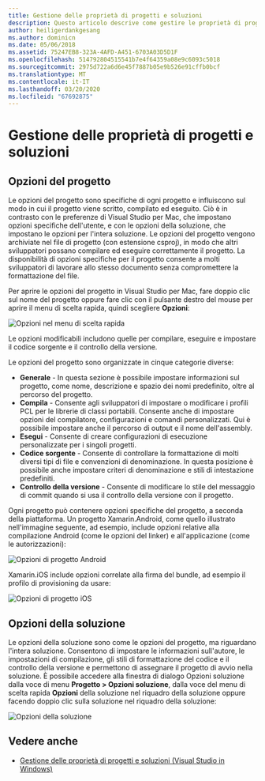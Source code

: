 ```yaml
---
title: Gestione delle proprietà di progetti e soluzioni
description: Questo articolo descrive come gestire le proprietà di progetti e soluzioni in Visual Studio per Mac
author: heiligerdankgesang
ms.author: dominicn
ms.date: 05/06/2018
ms.assetid: 75247EB8-323A-4AFD-A451-6703A03D5D1F
ms.openlocfilehash: 514792804515541b7e4f64359a08e9c6093c5018
ms.sourcegitcommit: 2975d722a6d6e45f7887b05e9b526e91cffb0bcf
ms.translationtype: MT
ms.contentlocale: it-IT
ms.lasthandoff: 03/20/2020
ms.locfileid: "67692875"
---
```

# <a name="managing-project-and-solution-properties"></a>Gestione delle proprietà di progetti e soluzioni

## <a name="project-options"></a>Opzioni del progetto

Le opzioni del progetto sono specifiche di ogni progetto e influiscono sul modo in cui il progetto viene scritto, compilato ed eseguito. Ciò è in contrasto con le preferenze di Visual Studio per Mac, che impostano opzioni specifiche dell'utente, e con le opzioni della soluzione, che impostano le opzioni per l'intera soluzione. Le opzioni del progetto vengono archiviate nel file di progetto (con estensione csproj), in modo che altri sviluppatori possano compilare ed eseguire correttamente il progetto. La disponibilità di opzioni specifiche per il progetto consente a molti sviluppatori di lavorare allo stesso documento senza compromettere la formattazione del file.

Per aprire le opzioni del progetto in Visual Studio per Mac, fare doppio clic sul nome del progetto oppure fare clic con il pulsante destro del mouse per aprire il menu di scelta rapida, quindi scegliere **Opzioni**:

![Opzioni nel menu di scelta rapida](media/projects-and-solutions-image2.png)

Le opzioni modificabili includono quelle per compilare, eseguire e impostare il codice sorgente e il controllo della versione.

Le opzioni del progetto sono organizzate in cinque categorie diverse:

* **Generale** - In questa sezione è possibile impostare informazioni sul progetto, come nome, descrizione e spazio dei nomi predefinito, oltre al percorso del progetto.
* **Compila** - Consente agli sviluppatori di impostare o modificare i profili PCL per le librerie di classi portabili. Consente anche di impostare opzioni del compilatore, configurazioni e comandi personalizzati. Qui è possibile impostare anche il percorso di output e il nome dell'assembly.
* **Esegui** - Consente di creare configurazioni di esecuzione personalizzate per i singoli progetti.
* **Codice sorgente** - Consente di controllare la formattazione di molti diversi tipi di file e convenzioni di denominazione. In questa posizione è possibile anche impostare criteri di denominazione e stili di intestazione predefiniti.
* **Controllo della versione** - Consente di modificare lo stile del messaggio di commit quando si usa il controllo della versione con il progetto.

Ogni progetto può contenere opzioni specifiche del progetto, a seconda della piattaforma. Un progetto Xamarin.Android, come quello illustrato nell'immagine seguente, ad esempio, include opzioni relative alla compilazione Android (come le opzioni del linker) e all'applicazione (come le autorizzazioni):

![Opzioni di progetto Android](media/projects-and-solutions-image5.png)

Xamarin.iOS include opzioni correlate alla firma del bundle, ad esempio il profilo di provisioning da usare:

![Opzioni di progetto iOS](media/projects-and-solutions-image6.png)

## <a name="solution-options"></a>Opzioni della soluzione

Le opzioni della soluzione sono come le opzioni del progetto, ma riguardano l'intera soluzione. Consentono di impostare le informazioni sull'autore, le impostazioni di compilazione, gli stili di formattazione del codice e il controllo della versione e permettono di assegnare il progetto di avvio nella soluzione.  È possibile accedere alla finestra di dialogo Opzioni soluzione dalla voce di menu **Progetto > Opzioni soluzione**, dalla voce del menu di scelta rapida **Opzioni** della soluzione nel riquadro della soluzione oppure facendo doppio clic sulla soluzione nel riquadro della soluzione:

![Opzioni della soluzione](media/projects-and-solutions-image7.png)

## <a name="see-also"></a>Vedere anche

* [Gestione delle proprietà di progetti e soluzioni (Visual Studio in Windows)](/visualstudio/ide/managing-project-and-solution-properties)